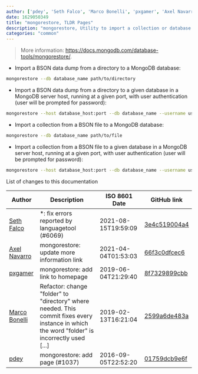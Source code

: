 ```yaml
---
author: ['pdey', 'Seth Falco', 'Marco Bonelli', 'pxgamer', 'Axel Navarro']
date: 1629050349
title: "mongorestore, TLDR Pages"
description: "mongorestore, Utility to import a collection or database from a binary dump into a MongoDB instance."
categories: "common"
---
```

> More information: <https://docs.mongodb.com/database-tools/mongorestore/>.

- Import a BSON data dump from a directory to a MongoDB database:

```bash
mongorestore --db database_name path/to/directory
```

- Import a BSON data dump from a directory to a given database in a MongoDB server host, running at a given port, with user authentication (user will be prompted for password):

```bash
mongorestore --host database_host:port --db database_name --username username path/to/directory --password
```

- Import a collection from a BSON file to a MongoDB database:

```bash
mongorestore --db database_name path/to/file
```

- Import a collection from a BSON file to a given database in a MongoDB server host, running at a given port, with user authentication (user will be prompted for password):

```bash
mongorestore --host database_host:port --db database_name --username username path/to/file --password
```
List of changes to this documentation


Author | Description | ISO 8601 Date | GitHub link
------|-----|-----|-----
[Seth Falco](mailto:seth@falco.fun) | *: fix errors reported by languagetool (#6069) | 2021-08-15T19:59:09 | [3e4c519004a4](https://github.com/tldr-pages/tldr/commit/3e4c519004a471c861cdc609fd7239ee3355671c)
[Axel Navarro](mailto:navarroaxel@gmail.com) | mongorestore: update more information link | 2021-04-04T01:53:03 | [66f3c0dfcec6](https://github.com/tldr-pages/tldr/commit/66f3c0dfcec601b4fe9d9a9c95af2200cfc0d44b)
[pxgamer](mailto:owzie123@gmail.com) | mongorestore: add link to homepage | 2019-06-04T21:29:40 | [8f7329899cbb](https://github.com/tldr-pages/tldr/commit/8f7329899cbb721100f2546e5becdb62b7ad6708)
[Marco Bonelli](mailto:mb5.marcob@gmail.com) | Refactor: change "folder" to "directory" where needed. This commit fixes every instance in which the word "folder" is incorrectly used [...] | 2019-02-13T16:21:04 | [2599a6de483a](https://github.com/tldr-pages/tldr/commit/2599a6de483a70601ab17b29e0f18a5a8bdcaa12)
[pdey](mailto:prasenjit.dey@gmail.com) | mongorestore: add page (#1037) | 2016-09-05T22:52:20 | [01759dcb9e6f](https://github.com/tldr-pages/tldr/commit/01759dcb9e6ff4c5d574a2a0886b71ccd5dfef65)

